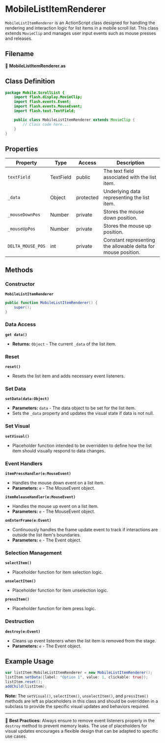 # MobileListItemRenderer
`MobileListItemRenderer` is an ActionScript class designed for handling the rendering and interaction logic for list items in a mobile scroll list.
This class extends `MovieClip` and manages user input events such as mouse presses and releases.

## Filename

📄 **MobileListItemRenderer.as**

## Class Definition

```actionscript
package Mobile.ScrollList {
    import flash.display.MovieClip;
    import flash.events.Event;
    import flash.events.MouseEvent;
    import flash.text.TextField;

    public class MobileListItemRenderer extends MovieClip {
        // Class code here...
    }
}
```

## Properties

| Property       | Type        | Access    | Description |
| -------------- | ----------- | --------- | ----------- |
| `textField`    | TextField   | public    | The text field associated with the list item. |
| `_data`        | Object      | protected | Underlying data representing the list item. |
| `_mouseDownPos`| Number      | private   | Stores the mouse down position. |
| `_mouseUpPos`  | Number      | private   | Stores the mouse up position. |
| `DELTA_MOUSE_POS` | int     | private   | Constant representing the allowable delta for mouse position. |

## Methods

### Constructor

**`MobileListItemRenderer`**
```actionscript
public function MobileListItemRenderer() {
    super();
}
```

### Data Access

**`get data()`**
- **Returns:** `Object` - The current `_data` of the list item.

### Reset

**`reset()`**
- Resets the list item and adds necessary event listeners.

### Set Data

**`setData(data:Object)`**
- **Parameters:** `data` - The data object to be set for the list item.
- Sets the `_data` property and updates the visual state if data is not null.

### Set Visual

**`setVisual()`**
- Placeholder function intended to be overridden to define how the list item should visually respond to data changes.

### Event Handlers

**`itemPressHandler(e:MouseEvent)`**
- Handles the mouse down event on a list item.
- **Parameters:** `e` - The MouseEvent object.

**`itemReleaseHandler(e:MouseEvent)`**
- Handles the mouse up event on a list item.
- **Parameters:** `e` - The MouseEvent object.

**`onEnterFrame(e:Event)`**
- Continuously handles the frame update event to track if interactions are outside the list item's boundaries.
- **Parameters:** `e` - The Event object.

### Selection Management

**`selectItem()`**
- Placeholder function for item selection logic.

**`unselectItem()`**
- Placeholder function for item unselection logic.

**`pressItem()`**
- Placeholder function for item press logic.

### Destruction

**`destroy(e:Event)`**
- Cleans up event listeners when the list item is removed from the stage.
- **Parameters:** `e` - The Event object.

## Example Usage

```actionscript
var listItem:MobileListItemRenderer = new MobileListItemRenderer();
listItem.setData({label: "Option 1", value: 1, clickable: true});
listItem.reset();
addChild(listItem);
```

**Note:** The `setVisual()`, `selectItem()`, `unselectItem()`, and `pressItem()` methods are left as placeholders in this class and should be overridden in a subclass to provide the specific visual updates and behaviors required.

---

🌟 **Best Practices:** Always ensure to remove event listeners properly in the `destroy` method to prevent memory leaks. The use of placeholders for visual updates encourages a flexible design that can be adapted to specific use cases.

